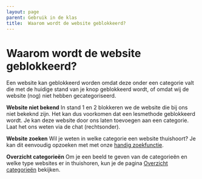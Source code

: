 ```yaml
---
layout: page
parent: Gebruik in de klas
title:  Waarom wordt de website geblokkeerd? 
---
```


# Waarom wordt de website geblokkeerd?

Een website kan geblokkeerd worden omdat deze onder een categorie valt die met de huidige stand van je knop geblokkeerd wordt, of omdat wij de website (nog) niet hebben gecategoriseerd.

**Website niet bekend**
In stand 1 en 2 blokkeren we de website die bij ons niet bekeknd zijn. Het kan dus voorkomen dat een lesmethode geblokkeerd wordt. Je kan deze website door ons laten toevoegen aan een categorie. Laat het ons weten via de chat (rechtsonder). 

**Website zoeken**
Wil je weten in welke categorie een website thuishoort? Je kan dit eenvoudig opzoeken met met onze [handig zoekfunctie](https://www.myndr.nl/nl/school/standen/websites-zoeken/). 

**Overzicht categorieën**
Om je een beeld te geven van de categorieën en welke type websites er in thuishoren, kun je de pagina [Overzicht categorieën](https://www.myndr.nl/nl/school/standen/overzicht/) bekijken. 


